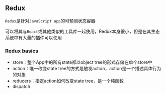 ## Redux

`Redux`是针对`JavaScript app`的可预测状态容器

可以将其与`React`或其他类似的工具库一起使用，Redux本身很小，但是在其生态系统中有大量的插件可以使用

### Redux basics

* store：整个App中的所有state都以object tree的形式存储在单个store中
* action：唯一改变state tree的方式是触发action，action是一个描述具体行为的对象
* reducers：指定action如何改变state tree，是一个纯函数
* dispatch
